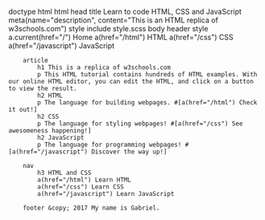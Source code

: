doctype html
html
    head
        title Learn to code HTML, CSS and JavaScript
        meta(name="description", content="This is an HTML replica of w3schools.com")
        style
            include style.scss
    body 
        header
            style
            a.current(href="/") Home
            a(href="/html") HTML
            a(href="/css") CSS
            a(href="/javascript") JavaScript

        article
            h1 This is a replica of w3schools.com
            p This HTML tutorial contains hundreds of HTML examples. With our online HTML editor, you can edit the HTML, and click on a button to view the result. 
            h2 HTML
            p The language for building webpages. #[a(href="/html") Check it out!]
            h2 CSS
            p The language for styling webpages! #[a(href="/css") See awesomeness happening!]
            h2 JavaScript
            p The language for programming webpages! #[a(href="/javascript") Discover the way up!]

        nav
            h3 HTML and CSS
            a(href="/html") Learn HTML
            a(href="/css") Learn CSS
            a(href="/javascript") Learn JavaScript

        footer &copy; 2017 My name is Gabriel.
